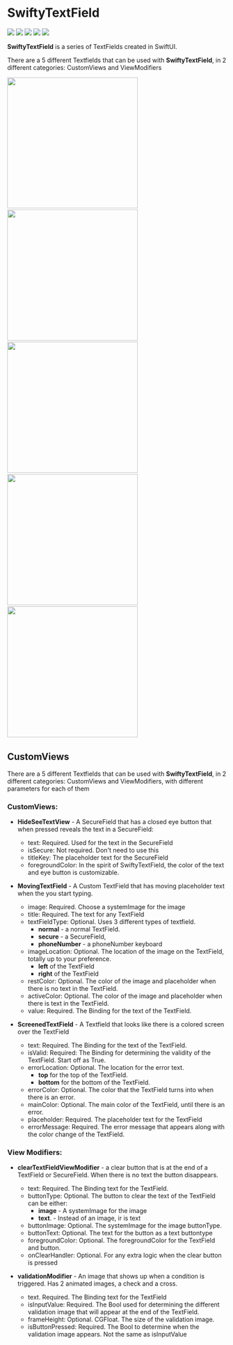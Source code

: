# SwiftyTextField

![](https://img.shields.io/badge/license-MIT-green) ![](https://img.shields.io/badge/maintained%3F-Yes-green) ![](https://img.shields.io/badge/swift-5.4-green) ![](https://img.shields.io/badge/iOS-15-red) ![](https://img.shields.io/badge/release-v1.0.1-blue)


**SwiftyTextField** is a series of TextFields created in SwiftUI.

There are a 5 different Textfields that can be used with **SwiftyTextField**, in 2 different categories: CustomViews and ViewModifiers

<img height="300" src="https://github.com/samgusa/SwiftyTextField/assets/45985527/5395734d-a8e4-4e7f-92a2-420e460ab640">
&nbsp;&nbsp;&nbsp
<img height="300" src="https://github.com/samgusa/SwiftyTextField/assets/45985527/a5145c58-e887-4921-b758-aad43b2d364b">
&nbsp;&nbsp;&nbsp
<img height="300" src="https://github.com/samgusa/SwiftyTextField/assets/45985527/dcd9f504-5761-432c-b809-863dfbe0881f">
&nbsp;&nbsp;&nbsp
<img height="300" src="https://github.com/samgusa/SwiftyTextField/assets/45985527/2e13572f-24f2-4984-8789-dcf770cb2408">
&nbsp;&nbsp;&nbsp
<img height="300" src="https://github.com/samgusa/SwiftyTextField/assets/45985527/440c10d4-2654-4265-9379-733d96b88583">
&nbsp;&nbsp;&nbsp&nbsp;&nbsp;&nbsp&nbsp;&nbsp;&nbsp&nbsp;&nbsp;&nbsp&nbsp;&nbsp;&nbsp&nbsp;&nbsp;&nbsp&nbsp;&nbsp;&nbsp&nbsp;&nbsp;&nbsp


## CustomViews 

There are a 5 different Textfields that can be used with **SwiftyTextField**, in 2 different categories: CustomViews and ViewModifiers, with different parameters for each of them

### CustomViews:

* **HideSeeTextView** - A SecureField that has a closed eye button that when pressed reveals the text in a SecureField:
  * text: Required. Used for the text in the SecureField
  * isSecure: Not required. Don't need to use this
  * titleKey: The placeholder text for the SecureField
  * foregroundColor: In the spirit of SwiftyTextField, the color of the text and eye button is customizable.

* **MovingTextField** - A Custom TextField that has moving placeholder text when the you start typing.
  * image: Required. Choose a systemImage for the image
  * title: Required. The text for any TextField
  * textFieldType: Optional. Uses 3 different types of textfield.
    * **normal** - a normal TextField.
    * **secure** - a SecureField,
    * **phoneNumber** - a phoneNumber keyboard
  * imageLocation: Optional. The location of the image on the TextField, totally up to your preference.
    * **left** of the TextField
    * **right** of the TextField
  * restColor: Optional. The color of the image and placeholder when there is no text in the TextField.
  * activeColor: Optional. The color of the image and placeholder when there is text in the TextField.
  * value: Required. The Binding for the text of the TextField. 

* **ScreenedTextField** - A Textfield that looks like there is a colored screen over the TextField
  * text: Required. The Binding for the text of the TextField.
  * isValid: Required: The Binding for determining the validity of the TextField. Start off as True.
  * errorLocation: Optional. The location for the error text.
    * **top** for the top of the TextField.
    * **bottom** for the bottom of the TextField.
  * errorColor: Optional. The color that the TextField turns into when there is an error.
  * mainColor: Optional. The main color of the TextField, until there is an error.
  * placeholder: Required. The placeholder text for the TextField
  * errorMessage: Required. The error message that appears along with the color change of the TextField.
 
### View Modifiers:

* **clearTextFieldViewModifier** - a clear button that is at the end of a TextField or SecureField. When there is no text the button disappears.
  * text: Required. The Binding text for the TextField.
  * buttonType: Optional. The button to clear the text of the TextField can be either:
    * **image** - A systemImage for the image
    * **text**. - Instead of an image, ir is text
  * buttonImage: Optional. The systemImage for the image buttonType.
  * buttonText: Optional. The text for the button as a text buttontype
  * foregroundColor: Optional. The foregroundColor for the TextField and button.
  * onClearHandler: Optional. For any extra logic when the clear button is pressed
 
* **validationModifier** - An image that shows up when a condition is triggered. Has 2 animated images, a check and a cross.
  * text. Required. The Binding text for the TextField
  * isInputValue: Required. The Bool used for determining the different validation image that will appear at the end of the TextField.
  * frameHeight: Optional. CGFloat. The size of the validation image.
  * isButtonPressed: Required. The Bool to determine when the validation image appears. Not the same as isInputValue 




